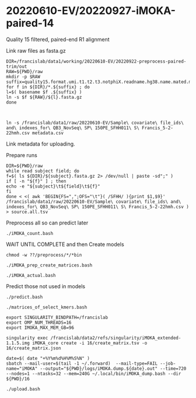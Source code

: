 
#	20220610-EV/20220927-iMOKA-paired-14

Quality 15 filtered, paired-end R1 alignment



Link raw files as fasta.gz
```
DIR=/francislab/data1/working/20220610-EV/20220922-preprocess-paired-trim/out
RAW=${PWD}/raw
mkdir -p $RAW
suffix=quality15.format.umi.t1.t2.t3.notphiX.readname.hg38.name.mated.marked.deduped.fa.gz
for f in ${DIR}/*.${suffix} ; do
l=$( basename $f .${suffix} )
ln -s $f ${RAW}/${l}.fasta.gz
done



ln -s /francislab/data1/raw/20220610-EV/Sample\ covariate\ file_ids\ and\ indexes_for\ QB3_NovSeq\ SP\ 150PE_SFHH011\ S\ Francis_5-2-22hmh.csv metadata.csv
```
Link metadata for uploading.


Prepare runs

```
DIR=${PWD}/raw
while read subject field; do
f=$( ls ${DIR}/${subject}.fasta.gz 2> /dev/null | paste -sd";" )
if [ -n "${f}" ] ; then
echo -e "${subject}\t${field}\t${f}"
fi
done < <( awk 'BEGIN{FS=",";OFS="\t"}( /SFHH/ ){print $1,$9}' /francislab/data1/raw/20220610-EV/Sample\ covariate\ file_ids\ and\ indexes_for\ QB3_NovSeq\ SP\ 150PE_SFHH011\ S\ Francis_5-2-22hmh.csv ) > source.all.tsv

```











Preprocess all so can predict later
```
./iMOKA_count.bash
```


 





WAIT UNTIL COMPLETE and then Create models

```
chmod -w ??/preprocess/*/*bin

./iMOKA_prep_create_matrices.bash
```







```
./iMOKA_actual.bash

```





















Predict those not used in models


```
./predict.bash
```


```
./matrices_of_select_kmers.bash
```



```
export SINGULARITY_BINDPATH=/francislab
export OMP_NUM_THREADS=16
export IMOKA_MAX_MEM_GB=96

singularity exec /francislab/data2/refs/singularity/iMOKA_extended-1.1.5.img iMOKA_core create -i 16/create_matrix.tsv -o 16/create_matrix.json

date=$( date "+%Y%m%d%H%M%S%N" )
sbatch --mail-user=$(tail -1 ~/.forward)  --mail-type=FAIL --job-name="iMOKA" --output="${PWD}/logs/iMOKA.dump.${date}.out" --time=720 --nodes=1 --ntasks=32 --mem=240G ~/.local/bin/iMOKA_dump.bash --dir ${PWD}/16

```
 



```
./upload.bash
```
